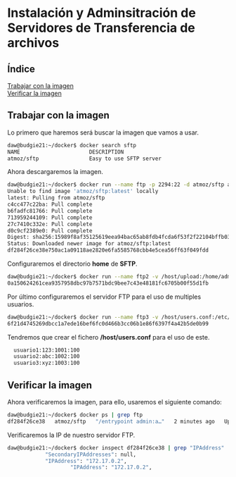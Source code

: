 # **Instalación y Adminsitración de Servidores de Transferencia de archivos**

## **Índice**
[Trabajar con la imagen](#id1)<br>
[Verificar la imagen](#id2)

## **Trabajar con la imagen**<a name = "id1"></a>
Lo primero que haremos será buscar la imagen que vamos a usar.

```bash
daw@budgie21:~/docker$ docker search sftp
NAME                      DESCRIPTION                                     STARS     OFFICIAL   AUTOMATED
atmoz/sftp                Easy to use SFTP server                         405                  [OK]
```

Ahora descargaremos la imagen.

```bash
daw@budgie21:~/docker$ docker run --name ftp -p 2294:22 -d atmoz/sftp admin:admin:::upload
Unable to find image 'atmoz/sftp:latest' locally
latest: Pulling from atmoz/sftp
c4cc477c22ba: Pull complete 
b6fadfc81766: Pull complete 
713959244109: Pull complete 
27c7410c332e: Pull complete 
d0c9cf2389e0: Pull complete 
Digest: sha256:15989f8af35125619eea94bac65ab8fdb4fcda6f53f2f22104bffb037ca601c5
Status: Downloaded newer image for atmoz/sftp:latest
df284f26ce38e750ac1a09118ae2820e6fa5585768cbb4e5cea56ff63f049fdd
```

Configuraremos el directorio **home** de **SFTP**.

```bash
daw@budgie21:~/docker$ docker run --name ftp2 -v /host/upload:/home/admin/upload --privileged=true -p 2295:22 -d atmoz/sftp admin:admin:1001
0a150624261cea9357958dbc97b7571bdc9bee7c43e48181fc6705b00f55d1fb
```

Por último configuraremos el servidor FTP para el uso de multiples usuarios.

```bash
daw@budgie21:~/docker$ docker run --name ftp3 -v /host/users.conf:/etc/sftp/users.conf:ro -v /home/sftp:/home --privileged=true -p 2296:22 -d atmoz/sftp
6f21d4745269dbcc1a7ede16bef6fc0d466b3cc06b1e86f6397f4a42b5de0b99
```

Tendremos que crear el fichero **/host/users.conf** para el uso de este.

```bash
  usuario1:123:1001:100
  usuario2:abc:1002:100
  usuario3:xyz:1003:100
```

## **Verificar la imagen**<a name = "id2"></a>
Ahora verificaremos la imagen, para ello, usaremos el siguiente comando:

```bash
daw@budgie21:~/docker$ docker ps | grep ftp
df284f26ce38   atmoz/sftp   "/entrypoint admin:a…"   2 minutes ago   Up 2 minutes   0.0.0.0:2294->22/tcp, :::2294->22/tcp   ftp
```

Verificaremos la IP de nuestro servidor FTP.

```bash
daw@budgie21:~/docker$ docker inspect df284f26ce38 | grep "IPAddress"
            "SecondaryIPAddresses": null,
            "IPAddress": "172.17.0.2",
                    "IPAddress": "172.17.0.2",
```

